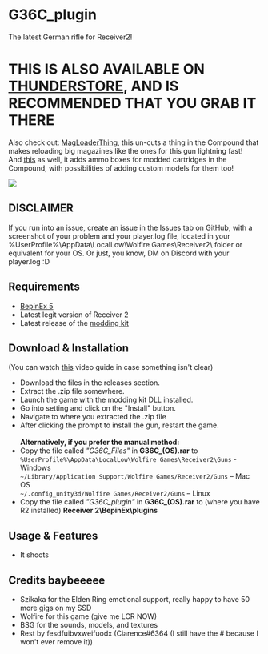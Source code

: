 # G36C_plugin
The latest German rifle for Receiver2!<br>

# THIS IS ALSO AVAILABLE ON [THUNDERSTORE](https://thunderstore.io/c/receiver-2/), AND IS RECOMMENDED THAT YOU GRAB IT THERE

Also check out: [MagLoaderThing](https://github.com/CiarenceW/MagLoaderThing), this un-cuts a thing in the Compound that makes reloading big magazines like the ones for this gun lightning fast!  
And [this](https://github.com/CiarenceW/r2_CustomCompoundAmmoBoxes) as well, it adds ammo boxes for modded cartridges in the Compound, with possibilities of adding custom models for them too!

<image align="center" src="img/idontwantanyother.png">

## DISCLAIMER
If you run into an issue, create an issue in the Issues tab on GitHub, with a screenshot of your problem and your player.log file, located in your  %UserProfile%\AppData\LocalLow\Wolfire Games\Receiver2\ folder or equivalent for your OS.
Or just, you know, DM on Discord with your player.log :D

## Requirements
 - [BepinEx 5](https://github.com/BepInEx/BepInEx/releases/tag/v5.4.21)
 - Latest legit version of Receiver 2
 - Latest release of the [modding kit](https://github.com/Szikaka-97/Receiver2ModdingKit)
## Download & Installation
(You can watch [this](https://www.youtube.com/watch?v=xe5f_CwQQVo) video guide in case something isn't clear)  							
 - Download the files in the releases section.<br />
 - Extract the .zip file somewhere.
 - Launch the game with the modding kit DLL installed.
 - Go into setting and click on the "Install" button.
 - Navigate to where you extracted the .zip file
 - After clicking the prompt to install the gun, restart the game. <br />
 <br />**Alternatively, if you prefer the manual method:**
 - Copy the file called _"G36C_Files"_ in **G36C_(OS).rar** to <br />
 `%UserProfile%\AppData\LocalLow\Wolfire Games\Receiver2\Guns` - Windows <br />
 `~/Library/Application Support/Wolfire Games/Receiver2/Guns` – Mac OS<br />
 `~/.config_unity3d/Wolfire Games/Receiver2/Guns` – Linux <br />
 - Copy the file called _"G36C_plugin"_ in **G36C_(OS).rar** to (where you have R2 installed) **Receiver 2\BepinEx\plugins**
## Usage & Features
 - It shoots

## Credits baybeeeee
 - Szikaka for the Elden Ring emotional support, really happy to have 50 more gigs on my SSD</br>
 - Wolfire for this game (give me LCR NOW)</br>
 - BSG for the sounds, models, and textures</br>
 - Rest by fesdfuibvxweifuodx (Ciarence#6364 (I still have the # because I won't ever remove it)) </br>
